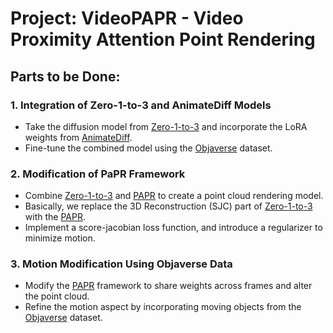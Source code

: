 # Project: VideoPAPR - Video Proximity Attention Point Rendering

## Parts to be Done:

### 1. Integration of Zero-1-to-3 and AnimateDiff Models

- Take the diffusion model from [Zero-1-to-3](https://github.com/cvlab-columbia/zero123) and incorporate the LoRA weights from [AnimateDiff](https://github.com/guoyww/AnimateDiff).
- Fine-tune the combined model using the [Objaverse](https://objaverse.allenai.org/) dataset.

### 2. Modification of PaPR Framework

- Combine [Zero-1-to-3](https://github.com/cvlab-columbia/zero123) and [PAPR](https://github.com/zvict/papr) to create a point cloud rendering model.
- Basically, we replace the 3D Reconstruction (SJC) part of [Zero-1-to-3](https://github.com/cvlab-columbia/zero123) with the [PAPR](https://github.com/zvict/papr).
- Implement a score-jacobian loss function, and introduce a regularizer to minimize motion.

### 3. Motion Modification Using Objaverse Data

- Modify the [PAPR](https://github.com/zvict/papr) framework to share weights across frames and alter the point cloud.
- Refine the motion aspect by incorporating moving objects from the [Objaverse](https://objaverse.allenai.org/) dataset.

